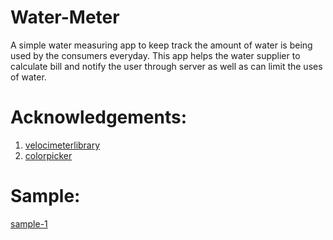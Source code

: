 # Water-Meter

A simple water measuring app to keep track the amount of water is being used by the consumers everyday.
This app helps the water supplier to calculate bill and notify the user through server as well as can limit the uses of water.

# Acknowledgements:
1. [velocimeterlibrary](https://github.com/glomadrian/velocimeter-view/tree/master/velocimeterlibrary)
2. [colorpicker](https://github.com/kristiyanP/colorpicker)

# Sample:
[sample-1](https://github.com/mahedi99/Water-Meter/blob/master/sample/Screenshot_2017-08-07-23-38-29.png)
